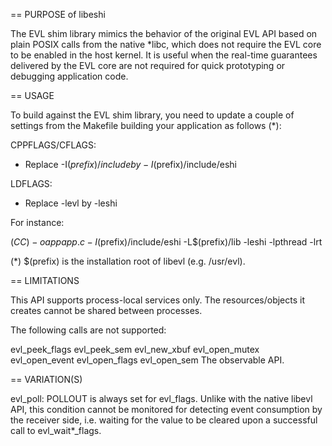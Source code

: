 
== PURPOSE of libeshi

The EVL shim library mimics the behavior of the original EVL API based
on plain POSIX calls from the native *libc, which does not require the
EVL core to be enabled in the host kernel. It is useful when the
real-time guarantees delivered by the EVL core are not required for
quick prototyping or debugging application code.

== USAGE

To build against the EVL shim library, you need to update a couple of
settings from the Makefile building your application as follows (*):

CPPFLAGS/CFLAGS:
- Replace -I$(prefix)/include by -I$(prefix)/include/eshi

LDFLAGS:
- Replace -levl by -leshi

For instance:

$(CC) -o app app.c -I$(prefix)/include/eshi -L$(prefix)/lib -leshi -lpthread -lrt

(*) $(prefix) is the installation root of libevl (e.g. /usr/evl).

== LIMITATIONS

This API supports process-local services only. The resources/objects
it creates cannot be shared between processes.

The following calls are not supported:

evl_peek_flags
evl_peek_sem
evl_new_xbuf
evl_open_mutex
evl_open_event
evl_open_flags
evl_open_sem
The observable API.

== VARIATION(S)

evl_poll: POLLOUT is always set for evl_flags. Unlike with the native
libevl API, this condition cannot be monitored for detecting event
consumption by the receiver side, i.e. waiting for the value to be
cleared upon a successful call to evl_wait*_flags.
